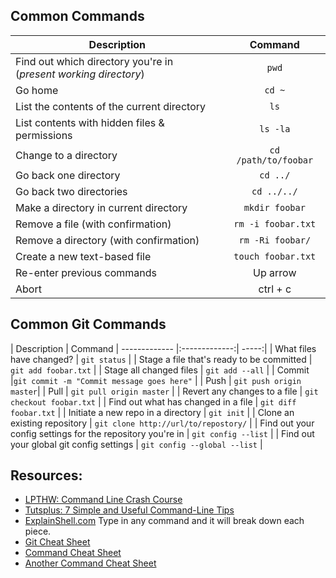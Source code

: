 
## Common Commands
| Description        | Command
| ------------- |:-------------:| 
| Find out which directory you're in <br> (*present working directory*) | `pwd`
| Go home | `cd ~`
| List the contents of the current directory | `ls` 
| List contents with hidden files & permissions | `ls -la` 
| Change to a directory | `cd /path/to/foobar` 
| Go back one directory | `cd ../`   
| Go back two directories | `cd ../../`   
| Make a directory in current directory | `mkdir foobar` 
| Remove a file (with confirmation) | `rm -i foobar.txt` 
| Remove a directory (with confirmation) | `rm -Ri foobar/`   
| Create a new text-based file | `touch foobar.txt`
| Re-enter previous commands | Up arrow 
| Abort | ctrl + c



## Common Git Commands
| Description        | Command 
| ------------- |:-------------:| -----:|
| What files have changed? | `git status` | 
| Stage a file that's ready to be committed |  `git add foobar.txt`  |
| Stage all changed files |  `git add --all`  |
| Commit |`git commit -m "Commit message goes here"` |
| Push | `git push origin master`|
| Pull | `git pull origin master` |
| Revert any changes to a file | `git checkout foobar.txt` |
| Find out what has changed in a file | `git diff foobar.txt` |
| Initiate a new repo in a directory | `git init` |
| Clone an existing repository | `git clone http://url/to/repostory/` |
| Find out your config settings for the repository you're in | `git config --list` |
| Find out your global git config settings | `git config --global --list` |



## Resources:
- [LPTHW: Command Line Crash Course](http://learnpythonthehardway.org/book/appendixa.html)
- [Tutsplus: 7 Simple and Useful Command-Line Tips](http://code.tutsplus.com/tutorials/7-simple-and-useful-command-line-tips--net-11608)
- [ExplainShell.com](http://explainshell.com/) Type in any command and it will break down each piece.
- [Git Cheat Sheet](http://www.git-tower.com/files/cheatsheet/Git_Cheat_Sheet_grey.pdf)
- [Command Cheat Sheet](https://d1b10bmlvqabco.cloudfront.net/attach/hykay018bam4zp/hzpj56v4gkv2if/i0e6xgtr3j3y/linuxcheatsheet.pdf)
- [Another Command Cheat Sheet](http://www.pixelbeat.org/cmdline.html)
